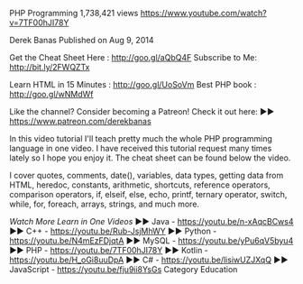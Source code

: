 PHP Programming
1,738,421 views
https://www.youtube.com/watch?v=7TF00hJI78Y

Derek Banas
Published on Aug 9, 2014

Get the Cheat Sheet Here : http://goo.gl/aQbQ4F
Subscribe to Me: http://bit.ly/2FWQZTx

Learn HTML in 15 Minutes : http://goo.gl/UoSoVm
Best PHP book : http://goo.gl/wNMdWf

Like the channel? Consider becoming a Patreon! Check it out here:
►► https://www.patreon.com/derekbanas

In this video tutorial I'll teach pretty much the whole PHP programming language in one video. I have received this tutorial request many times lately so I hope you enjoy it. The cheat sheet can be found below the video.

I cover quotes, comments, date(), variables, data types, getting data from HTML, heredoc, constants, arithmetic, shortcuts, reference operators, comparison operators, if, elseif, else, echo, printf, ternary operator, switch, while, for, foreach, arrays, strings, and much more.

*Watch More Learn in One Videos*
►► Java - https://youtu.be/n-xAqcBCws4
►► C++ - https://youtu.be/Rub-JsjMhWY
►► Python - https://youtu.be/N4mEzFDjqtA
►► MySQL - https://youtu.be/yPu6qV5byu4
►► PHP - https://youtu.be/7TF00hJI78Y
►► Kotlin - https://youtu.be/H_oGi8uuDpA
►► C# - https://youtu.be/lisiwUZJXqQ
►► JavaScript - https://youtu.be/fju9ii8YsGs
Category
Education
